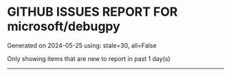 
# GITHUB ISSUES REPORT FOR microsoft/debugpy


Generated on 2024-05-25 using: stale=30, all=False


Only showing items that are new to report in past 1 day(s)


---
